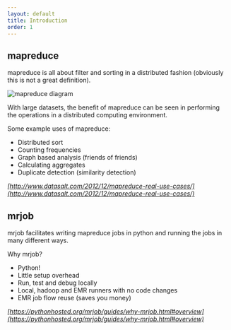 ```yaml
---
layout: default
title: Introduction
order: 1
---
```


mapreduce
---------

mapreduce is all about filter and sorting in a distributed fashion (obviously this is not a great definition).

![mapreduce diagram](https://cloud.google.com/appengine/docs/python/images/mapreduce_mapshuffle.png)

With large datasets, the benefit of mapreduce can be seen in performing the operations in a distributed computing environment.

Some example uses of mapreduce:

* Distributed sort
* Counting frequencies
* Graph based analysis (friends of friends)
* Calculating aggregates
* Duplicate detection (similarity detection)

*[http://www.datasalt.com/2012/12/mapreduce-real-use-cases/](http://www.datasalt.com/2012/12/mapreduce-real-use-cases/)*

mrjob
-----

mrjob facilitates writing mapreduce jobs in python and running the jobs in many different ways.

Why mrjob?

* Python!
* Little setup overhead
* Run, test and debug locally
* Local, hadoop and EMR runners with no code changes
* EMR job flow reuse (saves you money)

*[https://pythonhosted.org/mrjob/guides/why-mrjob.html#overview](https://pythonhosted.org/mrjob/guides/why-mrjob.html#overview)*
